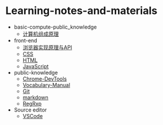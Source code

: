 # Learning-notes-and-materials

- basic-compute-public_knowledge
  - [计算机组成原理](/Basic_computer_knowledge/计算机组成原理/计算机组成原理.md)
- front-end
  - [浏览器实现原理与API](/front_end/浏览器的实现原理与API/浏览器.txt)
  - [CSS](/front_end/CSS/css.txt)
  - [HTML](/front_end/HTML/html.txt)
  - [JavaScript](/front_end/JavaScript/javeScript.txt)
- public-knowledge
  - [Chrome-DevTools](/public_knowledge/Chrome_DevTools/Chrome-DevTools.md)
  - [Vocabulary-Manual](/public_knowledge/English/VocabularyManual.md)
  - [Git](/public_knowledge/Git/Git.md)
  - [markdown](/public_knowledge/markdown/markdown_knowledge.md)
  - [RegRxp](/public_knowledge/regular_expression/正则表达式.md)
- Source editor
  - [VSCode](/source_editor/VSCode/VisualStudioCode.md)
